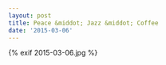```yaml
---
layout: post
title: Peace &middot; Jazz &middot; Coffee
date: '2015-03-06'
---
```


{% exif 2015-03-06.jpg %}